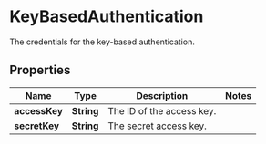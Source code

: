 

# KeyBasedAuthentication

The credentials for the key-based authentication.

## Properties

| Name | Type | Description | Notes |
|------------ | ------------- | ------------- | -------------|
|**accessKey** | **String** | The ID of the access key. |  |
|**secretKey** | **String** | The secret access key. |  |



